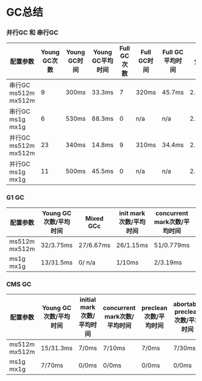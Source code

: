 # GC总结
### 并行GC 和 串行GC
|配置参数|Young GC次数|Young GC时间|Young GC平均时间|Full GC次数|Full GC时间|Full GC平均时间|分配速率|晋升速率|
|--|--|--|--|--|--|--|--|--|
|串行GC ms512m mx512m|9|300ms|33.3ms|7|320ms|45.7ms|2.47gb/sec|405.75gb/sec|
|串行GC ms1g mx1g|6|530ms|88.3ms|0|n/a|n/a|2.61gb/sec|698.1mb/sec|
|并行GC ms512m mx512m|23|340ms|14.8ms|9|310ms|34.4ms|2.22gb/sec|533.26mb/sec|
|并行GC ms1g mx1g|11|500ms|45.5ms|0|n/a|n/a|2.66gb/sec|686.33mb/sec|

### G1 GC
|配置参数|Young GC 次数/平均时间|Mixed GCc|init mark次数/平均时间|concurrent mark次数/平均时间|remark次数/平均时间|Full GC次数/平均时间|分配速率|晋升速率|
|--|--|--|--|--|--|--|--|--|
|ms512m mx512m|32/3.75ms|27/6.67ms|26/1.15ms|51/0.779ms|25/2ms|1/40ms|2.82gb/sec|302.42mb/sec|
|ms1g mx1g|13/31.5ms|0/ n/a|1/10ms|2/3.19ms|1/0ms|0/ n/a|1.93gb/sec|118.32mb/sec|

### CMS GC
|配置参数|Young GC 次数/平均时间|initial mark次数/平均时间|concurrent mark次数/平均时间|preclean次数/平均时间|abortable preclean次数/平均时间|remark次数/平均时间|concurrent-sweep次数/平均时间|Full GC次数/平均时间|分配速率|晋升速率|
|--|--|--|--|--|--|--|--|--|--|--|
|ms512m mx512m|15/31.3ms|7/0ms|7/10ms|7/0ms|7/30ms|4/0ms|4/0ms|4/46.7ms|1.91gb/sec|494.01.mb/sec|
|ms1g mx1g|7/70ms|0/0ms|0/0ms|0/0ms|0/0ms|0/0ms|0/0ms|0/0ms|2.48gb/sec|713.06.mb/sec|
